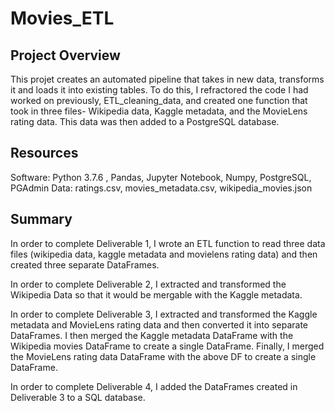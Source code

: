 # Movies_ETL

## Project Overview
This projet creates an automated pipeline that takes in new data, transforms it and loads it into existing tables.
To do this, I refractored the code I had worked on previously, ETL_cleaning_data, and created one function that took in three files- Wikipedia data, Kaggle metadata, and the MovieLens rating data.
This data was then added to a PostgreSQL database. 


## Resources
Software: Python 3.7.6 , Pandas, Jupyter Notebook, Numpy, PostgreSQL, PGAdmin
Data: ratings.csv, movies_metadata.csv, wikipedia_movies.json

## Summary
In order to complete Deliverable 1, I wrote an ETL function to read three data files (wikipedia data, kaggle metadata and movielens rating data) and then created three separate DataFrames. 

In order to complete Deliverable 2, I extracted and transformed the Wikipedia Data so that it would be mergable with the Kaggle metadata.

In order to complete Deliverable 3, I extracted and transformed the Kaggle metadata and MovieLens rating data and then converted it into separate DataFrames. 
I then merged the Kaggle metadata DataFrame with the Wikipedia movies DataFrame to create a single DataFrame. 
Finally, I merged the MovieLens rating data DataFrame with the above DF to create a single DataFrame.

In order to complete Deliverable 4, I added the DataFrames created in Deliverable 3 to a SQL database.

